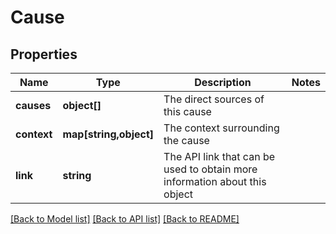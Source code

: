 # Cause

## Properties
Name | Type | Description | Notes
------------ | ------------- | ------------- | -------------
**causes** | **object[]** | The direct sources of this cause | 
**context** | **map[string,object]** | The context surrounding the cause | 
**link** | **string** | The API link that can be used to obtain more information about this object | 

[[Back to Model list]](../README.md#documentation-for-models) [[Back to API list]](../README.md#documentation-for-api-endpoints) [[Back to README]](../README.md)


